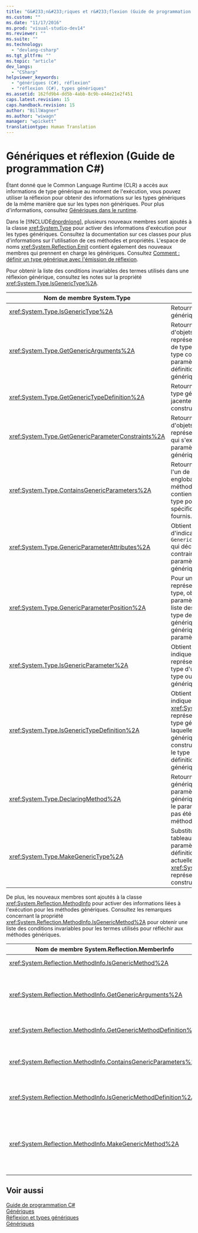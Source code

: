 ```yaml
---
title: "G&#233;n&#233;riques et r&#233;flexion (Guide de programmation C#) | Microsoft Docs"
ms.custom: ""
ms.date: "11/17/2016"
ms.prod: "visual-studio-dev14"
ms.reviewer: ""
ms.suite: ""
ms.technology: 
  - "devlang-csharp"
ms.tgt_pltfrm: ""
ms.topic: "article"
dev_langs: 
  - "CSharp"
helpviewer_keywords: 
  - "génériques (C#), réflexion"
  - "réflexion (C#), types génériques"
ms.assetid: 162fd9b4-dd5b-4abb-8c9b-e44e21e2f451
caps.latest.revision: 15
caps.handback.revision: 15
author: "BillWagner"
ms.author: "wiwagn"
manager: "wpickett"
translationtype: Human Translation
---
```

# G&#233;n&#233;riques et r&#233;flexion (Guide de programmation C#)
Étant donné que le Common Language Runtime \(CLR\) a accès aux informations de type générique au moment de l'exécution, vous pouvez utiliser la réflexion pour obtenir des informations sur les types génériques de la même manière que sur les types non génériques.  Pour plus d'informations, consultez [Génériques dans le runtime](../../../csharp/programming-guide/generics/generics-in-the-run-time.md).  
  
 Dans le [!INCLUDE[dnprdnlong](../../../csharp/programming-guide/events/includes/dnprdnlong_md.md)], plusieurs nouveaux membres sont ajoutés à la classe <xref:System.Type> pour activer des informations d'exécution pour les types génériques.  Consultez la documentation sur ces classes pour plus d'informations sur l'utilisation de ces méthodes et propriétés. L'espace de noms <xref:System.Reflection.Emit> contient également des nouveaux membres qui prennent en charge les génériques.  Consultez [Comment : définir un type générique avec l'émission de réflexion](../Topic/How%20to:%20Define%20a%20Generic%20Type%20with%20Reflection%20Emit.md).  
  
 Pour obtenir la liste des conditions invariables des termes utilisés dans une réflexion générique, consultez les notes sur la propriété <xref:System.Type.IsGenericType%2A>.  
  
|Nom de membre System.Type|Description|  
|-------------------------------|-----------------|  
|<xref:System.Type.IsGenericType%2A>|Retourne true si un type est générique.|  
|<xref:System.Type.GetGenericArguments%2A>|Retourne un tableau d'objets `Type` qui représentent les arguments de type fournis pour un type construit, ou les paramètres de type d'une définition de type générique.|  
|<xref:System.Type.GetGenericTypeDefinition%2A>|Retourne la définition de type générique sous\-jacente pour le type construit en cours.|  
|<xref:System.Type.GetGenericParameterConstraints%2A>|Retourne un tableau d'objets `Type` qui représentent les contraintes qui s'exercent sur le paramètre de type générique actuel.|  
|<xref:System.Type.ContainsGenericParameters%2A>|Retourne true si le type ou l'un de ses types englobants ou de ses méthodes englobantes contient des paramètres de type pour lesquels les types spécifiques n'ont pas été fournis.|  
|<xref:System.Type.GenericParameterAttributes%2A>|Obtient une combinaison d'indicateurs `GenericParameterAttributes` qui décrivent les contraintes spéciales du paramètre de type générique actuel.|  
|<xref:System.Type.GenericParameterPosition%2A>|Pour un objet `Type` qui représente un paramètre de type, obtient la position du paramètre de type dans la liste des paramètres de type de la définition du type générique ou de la méthode générique qui a déclaré le paramètre de type.|  
|<xref:System.Type.IsGenericParameter%2A>|Obtient une valeur qui indique si le `Type` actuel représente un paramètre de type d'une définition de type ou de méthode générique.|  
|<xref:System.Type.IsGenericTypeDefinition%2A>|Obtient une valeur qui indique si le <xref:System.Type> actuel représente une définition de type générique, à partir de laquelle d'autres types génériques peuvent être construits.  Retourne true si le type représente la définition d'un type générique.|  
|<xref:System.Type.DeclaringMethod%2A>|Retourne la méthode générique qui a défini le paramètre de type générique actuel, ou null si le paramètre de type n'a pas été défini par une méthode générique.|  
|<xref:System.Type.MakeGenericType%2A>|Substitue les éléments d'un tableau de types aux paramètres de type de la définition de type générique actuelle et retourne un objet <xref:System.Type> représentant le type construit résultant.|  
  
 De plus, les nouveaux membres sont ajoutés à la classe <xref:System.Reflection.MethodInfo> pour activer des informations liées à l'exécution pour les méthodes génériques.  Consultez les remarques concernant la propriété <xref:System.Reflection.MethodInfo.IsGenericMethod%2A> pour obtenir une liste des conditions invariables pour les termes utilisés pour réfléchir aux méthodes génériques.  
  
|Nom de membre System.Reflection.MemberInfo|Description|  
|------------------------------------------------|-----------------|  
|<xref:System.Reflection.MethodInfo.IsGenericMethod%2A>|Retourne true si une méthode est générique.|  
|<xref:System.Reflection.MethodInfo.GetGenericArguments%2A>|Retourne un tableau d'objets Type qui représentent les arguments de type d'une méthode générique construite ou les paramètres de type d'une définition de méthode générique.|  
|<xref:System.Reflection.MethodInfo.GetGenericMethodDefinition%2A>|Retourne la définition de méthode générique sous\-jacente pour la méthode construite actuelle.|  
|<xref:System.Reflection.MethodInfo.ContainsGenericParameters%2A>|Retourne true si la méthode ou l'un de ses types englobants contient l'un des paramètres de type pour lesquels les types spécifiques n'ont pas été fournis.|  
|<xref:System.Reflection.MethodInfo.IsGenericMethodDefinition%2A>|Retourne true si le <xref:System.Reflection.MethodInfo> actuel représente la définition d'une méthode générique.|  
|<xref:System.Reflection.MethodInfo.MakeGenericMethod%2A>|Substitue les éléments d'un tableau de types aux paramètres de type de la définition de méthode générique actuelle et retourne un objet <xref:System.Reflection.MethodInfo> représentant la méthode construite résultante.|  
  
## Voir aussi  
 [Guide de programmation C\#](../../../csharp/programming-guide/index.md)   
 [Génériques](../../../csharp/programming-guide/generics/index.md)   
 [Réflexion et types génériques](../Topic/Reflection%20and%20Generic%20Types.md)   
 [Génériques](../Topic/Generics%20in%20the%20.NET%20Framework.md)